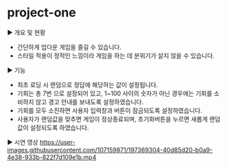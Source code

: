 # project-one

▶ 개요 및 현황
- 간단하게 업다운 게임을 즐길 수 있습니다.
- 스타일 적용이 정적인 느낌이라 게임을 하는 데 분위기가 살지 않을 수 있습니다.


▶ 기능
- 최초 로딩 시 랜덤으로 정답에 해당하는 값이 설정됩니다.
- 기회는 총 7번 으로 설정되어 있고, 1~100 사이의 숫자가 아닌 경우에는 기회를 소비하지 않고 경고 안내를 보내도록 설정하였습니다.
- 기회를 모두 소진하면 사용자 입력창과 버튼이 잠금되도록 설정하였습니다.
- 사용자가 랜덤값을 맞추면 게임이 정상종료되며, 초기화버튼을 누르면 새롭게 랜덤값이 설정되도록 하였습니다.

▶ 시연 영상
https://user-images.githubusercontent.com/107159871/197369304-40d85d20-b0a9-4e38-933b-822f7d109e1b.mp4

